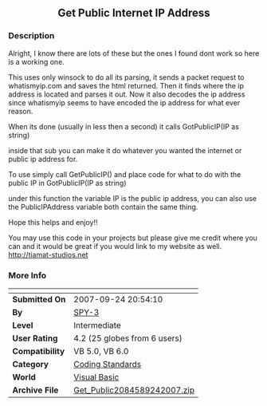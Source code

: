 ﻿<div align="center">

## Get Public Internet IP Address


</div>

### Description

Alright, I know there are lots of these but the ones I found dont work so here is a working one.

This uses only winsock to do all its parsing, it sends a packet request to whatismyip.com and saves the html returned. Then it finds where the ip address is located and parses it out. Now it also decodes the ip address since whatismyip seems to have encoded the ip address for what ever reason.

When its done (usually in less then a second) it calls GotPublicIP(IP as string)

inside that sub you can make it do whatever you wanted the internet or public ip address for.

To use simply call GetPublicIP() and place code for what to do with the public IP in GotPublicIP(IP as string)

under this function the variable IP is the public ip address, you can also use the PublicIPAddress variable both contain the same thing.

Hope this helps and enjoy!!

You may use this code in your projects but please give me credit where you can and it would be great if you would link to my website as well. http://tiamat-studios.net
 
### More Info
 


<span>             |<span>
---                |---
**Submitted On**   |2007-09-24 20:54:10
**By**             |[SPY\-3](https://github.com/Planet-Source-Code/PSCIndex/blob/master/ByAuthor/spy-3.md)
**Level**          |Intermediate
**User Rating**    |4.2 (25 globes from 6 users)
**Compatibility**  |VB 5\.0, VB 6\.0
**Category**       |[Coding Standards](https://github.com/Planet-Source-Code/PSCIndex/blob/master/ByCategory/coding-standards__1-43.md)
**World**          |[Visual Basic](https://github.com/Planet-Source-Code/PSCIndex/blob/master/ByWorld/visual-basic.md)
**Archive File**   |[Get\_Public2084589242007\.zip](https://github.com/Planet-Source-Code/spy-3-get-public-internet-ip-address__1-69369/archive/master.zip)









